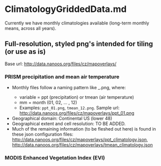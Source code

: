# ClimatologyGriddedData.md

Currently we have monthly climatologies available (long-term monthly means, across all years).

## Full-resolution, styled png's intended for tiling (or use as is)

Base url: http://data.nanoos.org/files/cz/mapoverlays/

### PRISM precipitation and mean air temperature

- Monthly files follow a naming pattern like <variable>_<mm>.png, where:
  - variable = ppt (precipitation) or tmean (air temperature)
  - mm = month (01, 02, ... , 12)
  - Examples: `ppt_01.png`, `tmean_12.png`. Sample url: http://data.nanoos.org/files/cz/mapoverlays/ppt_01.png
- Geographical domain: Continental US (lower 48)
- Geographical extent and cell resolution: TO BE ADDED.
- Much of the remaining information (to be fleshed out here) is found in these json configuration files: http://data.nanoos.org/files/cz/mapoverlays/ppt_climatology.json, http://data.nanoos.org/files/cz/mapoverlays/tmean_climatology.json

### MODIS Enhanced Vegetation Index (EVI)



